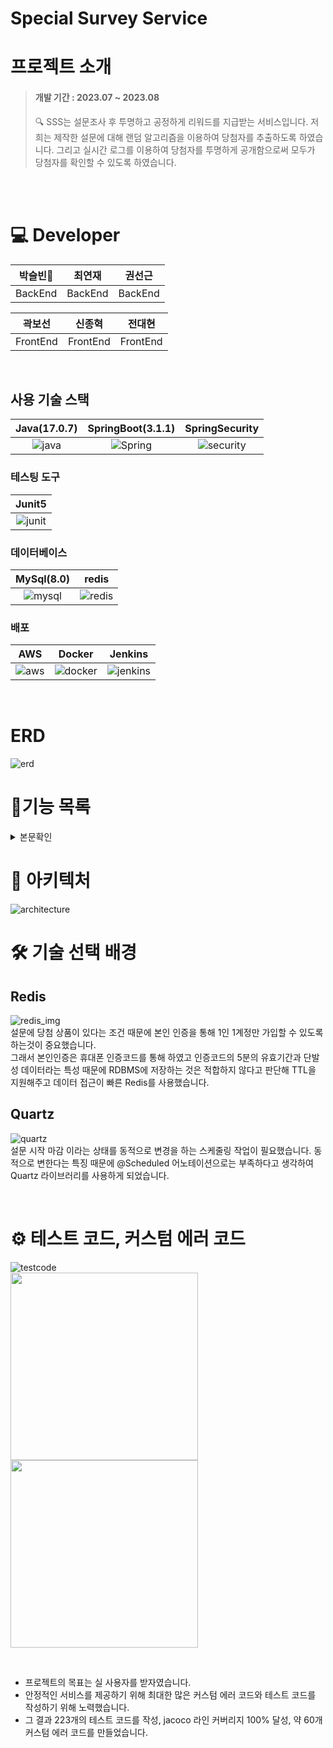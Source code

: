 # Special Survey Service

# 프로젝트 소개

<aside>

> #### 개발 기간 : 2023.07 ~ 2023.08 <br>
> 🔍 SSS는 설문조사 후 투명하고 공정하게 리워드를 지급받는 서비스입니다.
> 저희는 제작한 설문에 대해 랜덤 알고리즘을 이용하여 당첨자를 추출하도록 하였습니다. 그리고 실시간 로그를 이용하여 당첨자를 투명하게 공개함으로써 모두가 당첨자를 확인할 수 있도록 하였습니다.

<br/>

<br>

</aside>

# 💻 Developer

| **박슬빈👑** | **최연재** | **권선근** |
|:---------:|:-------:|:-------:|
|  BackEnd  | BackEnd | BackEnd |

| **곽보선**  | **신종혁**  | **전대현**  |
|:--------:|:--------:|:--------:|
| FrontEnd | FrontEnd | FrontEnd |

<br>

## 사용 기술 스택

| Java(17.0.7) | SpringBoot(3.1.1) | SpringSecurity |
|:------------:|:-----------------:|:--------------:|
|   ![java]    |     ![Spring]     |  ![security]   |

### 테스팅 도구

|  Junit5  |
|:--------:|
| ![junit] |

### 데이터베이스

| MySql(8.0) |  redis   |
|:----------:|:--------:|
|  ![mysql]  | ![redis] |

### 배포

|  AWS   |  Docker   |  Jenkins   |
|:------:|:---------:|:----------:|
| ![aws] | ![docker] | ![jenkins] |

<br>

# ERD

![erd]

# 🎉기능 목록

<details>
  <summary>본문확인</summary>

<h2>설문 작성자 기능</h2>
<li>설문 조사 작성, 시작, 마감</li>
<li>설문 조사 즉시 당첨, 마감 후 당첨 기능 선택</li>
<li>설문 조사 통계</li>

<h2>설문 응답자 기능</h2>
<li>본인확인을 위한 휴대폰 인증</li>
<li>응답 가능한 설문 추천 기능</li>
<li>설문 조사 응답</li>
<li>응답한 설문 당첨 확인 기능</li>
<li>설문 당첨자 목록 로그 확인 기능</li>

</details>

# 🧱 아키텍처

![architecture]

# 🛠 기술 선택 배경

## Redis

![redis_img]
<br>
설문에 당첨 상품이 있다는 조건 때문에 본인 인증을 통해 1인 1계정만 가입할 수 있도록 하는것이 중요했습니다.<br>
그래서 본인인증은 휴대폰 인증코드를 통해 하였고 인증코드의 5분의 유효기간과 단발성 데이터라는 특성 때문에
RDBMS에 저장하는 것은 적합하지 않다고 판단해 TTL을 지원해주고 데이터 접근이 빠른 Redis를 사용했습니다.

## Quartz

![quartz]
<br>
설문 시작 마감 이라는 상태를 동적으로 변경을 하는 스케줄링 작업이 필요했습니다. 동적으로 변한다는 특징 때문에 @Scheduled 어노테이션으로는 부족하다고 생각하여
Quartz 라이브러리를 사용하게 되었습니다.


<br>

# ⚙ 테스트 코드, 커스텀 에러 코드

![testcode]
<br>
<img src="./images/error1.PNG" width="300" height="300"/>
<img src="./images/error2.PNG" width="300" height="300"/>

<br>

- 프로젝트의 목표는 실 사용자를 받자였습니다.
- 안정적인 서비스를 제공하기 위해 최대한 많은 커스텀 에러 코드와 테스트 코드를 작성하기 위해 노력했습니다.
- 그 결과 223개의 테스트 코드를 작성, jacoco 라인 커버리지 100% 달성, 약 60개 커스텀 에러 코드를 만들었습니다.

<!-- Stack Icon Refernces -->

[java]: /images/java-color.svg

[junit]: /images/junit5-color.svg

[mysql]: /images/mysql-color.svg

[redis]: /images/redis-color.svg

[spring]: /images/springboot-color.svg

[security]: /images/springsecurity-color.svg

[docker]: /images/docker-color.svg

[jenkins]: /images/jenkins-color.svg

[aws]: /images/amazonaws-color.svg

[erd]: /images/erd.PNG

[architecture]: /images/architecture.png

[redis_img]: /images/redis_image.png

[quartz]: /images/quartz.jpg

[testcode]: /images/testcode.PNG

[error1]: /images/error1.PNG

[error2]: /images/error2.PNG


